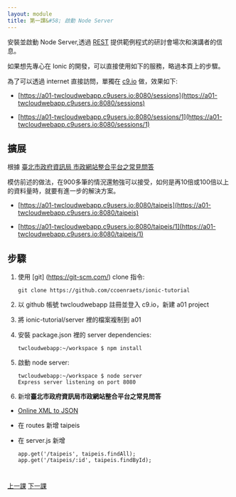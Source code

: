 ```yaml
---
layout: module
title: 第一課&#58; 啟動 Node Server
---
```


安裝並啟動 Node Server,透過 [REST](https://en.wikipedia.org/wiki/Representational_state_transfer) 提供範例程式的研討會場次和演講者的信息。

如果想先專心在 Ionic 的開發，可以直接使用如下的服務，略過本頁上的步驟。

為了可以透過 internet 直接訪問，單獨在 [c9.io](https://c9.io/) 做，效果如下:

- [https://a01-twcloudwebapp.c9users.io:8080/sessions](https://a01-twcloudwebapp.c9users.io:8080/sessions) 

- [https://a01-twcloudwebapp.c9users.io:8080/sessions/1](https://a01-twcloudwebapp.c9users.io:8080/sessions/1) 



## 擴展

根據 [臺北市政府資訊局 市政網站整合平台之常見問答](http://data.taipei/opendata/datalist/datasetMeta?oid=203f1657-bb4a-45a7-b25f-279b63136645)

模仿前述的做法，在900多筆的情況還勉強可以接受，如何是再10倍或100倍以上的資料量時，就要有進一步的解決方案。

- [https://a01-twcloudwebapp.c9users.io:8080/taipeis](https://a01-twcloudwebapp.c9users.io:8080/taipeis) 

- [https://a01-twcloudwebapp.c9users.io:8080/taipeis/1](https://a01-twcloudwebapp.c9users.io:8080/taipeis/1) 




## 步驟

1. 使用 [git] (https://git-scm.com/) clone 指令:

    ```
    git clone https://github.com/ccoenraets/ionic-tutorial
    ```



1. 以 github 帳號 twcloudwebapp 註冊並登入 c9.io，新建 a01 project

1. 將 ionic-tutorial/server 裡的檔案複制到 a01
 
1. 安裝 package.json 裡的 server dependencies:

    ```
    twcloudwebapp:~/workspace $ npm install
    ```

1. 啟動 node server:

    ```
    twcloudwebapp:~/workspace $ node server
    Express server listening on port 8080
    ```
  
1. 新增**臺北市政府資訊局市政網站整合平台之常見問答**

- [Online XML to JSON](http://beautifytools.com/xml-to-json-converter.php)
- 在 routes 新增 taipeis
- 在 server.js 新增 

    ```
    app.get('/taipeis', taipeis.findAll);
    app.get('/taipeis/:id', taipeis.findById);
    ```

    

<div class="row" style="margin-top:40px;">
<div class="col-sm-12">
<a href="index.html" class="btn btn-default"><i class="glyphicon glyphicon-chevron-left"></i> 
上一課</a>
<a href="install-ionic.html" class="btn btn-default pull-right">下一課 <i class="glyphicon 
glyphicon-chevron-right"></i></a>
</div>
</div>


